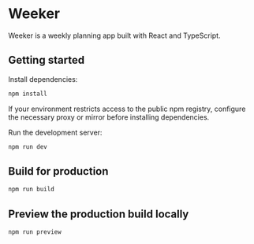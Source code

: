 # Weeker

Weeker is a weekly planning app built with React and TypeScript.

## Getting started

Install dependencies:

```bash
npm install
```

If your environment restricts access to the public npm registry, configure the
necessary proxy or mirror before installing dependencies.

Run the development server:

```bash
npm run dev
```

## Build for production

```bash
npm run build
```

## Preview the production build locally

```bash
npm run preview
```
